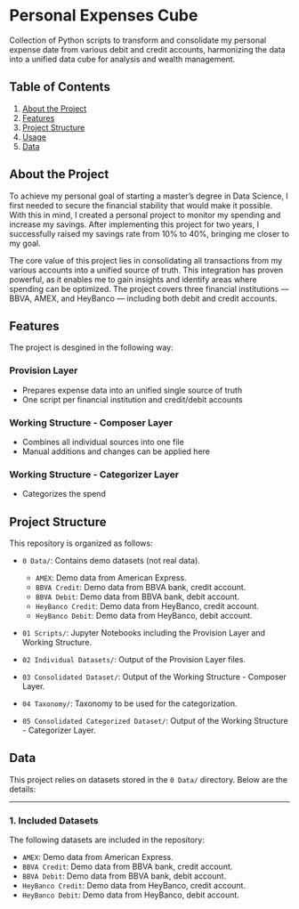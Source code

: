 # Personal Expenses Cube
Collection of Python scripts to transform and consolidate my personal expense date from various debit and credit accounts, harmonizing the data into a unified data cube for analysis and wealth management.


## Table of Contents
1. [About the Project](#about-the-project)
2. [Features](#features)
3. [Project Structure](#project-structure)
4. [Usage](#usage)
5. [Data](#data)


## About the Project
To achieve my personal goal of starting a master’s degree in Data Science, I first needed to secure the financial stability that would make it possible. With this in mind, I created a personal project to monitor my spending and increase my savings. After implementing this project for two years, I successfully raised my savings rate from 10% to 40%, bringing me closer to my goal.

The core value of this project lies in consolidating all transactions from my various accounts into a unified source of truth. This integration has proven powerful, as it enables me to gain insights and identify areas where spending can be optimized. The project covers three financial institutions — BBVA, AMEX, and HeyBanco — including both debit and credit accounts.

## Features
The project is desgined in the following way:

### **Provision Layer**
  - Prepares expense data into an unified single source of truth
  - One script per financial institution and credit/debit accounts

### **Working Structure - Composer Layer**
  - Combines all individual sources into one file
  - Manual additions and changes can be applied here


### **Working Structure - Categorizer Layer**
  - Categorizes the spend

## **Project Structure**

This repository is organized as follows:
- `0 Data/`: Contains demo datasets (not real data).
  - `AMEX`: Demo data from American Express.
  - `BBVA Credit`: Demo data from BBVA bank, credit account.
  - `BBVA Debit`: Demo data from BBVA bank, debit account.
  - `HeyBanco Credit`: Demo data from HeyBanco, credit account.
  - `HeyBanco Debit`: Demo data from HeyBanco, debit account.
- `01 Scripts/`: Jupyter Notebooks including the Provision Layer and Working Structure.

- `02 Individual Datasets/`: Output of the Provision Layer files.
  
- `03 Consolidated Dataset/`: Output of the Working Structure - Composer Layer.
  
- `04 Taxonomy/`: Taxonomy to be used for the categorization.

- `05 Consolidated Categorized Dataset/`: Output of the Working Structure - Categorizer Layer.

## Data

This project relies on datasets stored in the `0 Data/` directory. Below are the details:

---
### **1. Included Datasets**
The following datasets are included in the repository:
  - `AMEX`: Demo data from American Express.
  - `BBVA Credit`: Demo data from BBVA bank, credit account.
  - `BBVA Debit`: Demo data from BBVA bank, debit account.
  - `HeyBanco Credit`: Demo data from HeyBanco, credit account.
  - `HeyBanco Debit`: Demo data from HeyBanco, debit account.

